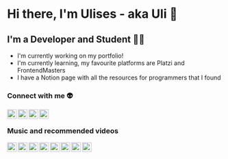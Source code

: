 
# Hi there, I'm Ulises - aka Uli 👋

## I'm a Developer and Student 👨‍💻

- I'm currently working on my portfolio!
- I'm currently learning, my favourite platforms are Platzi and FrontendMasters
- I have a Notion page with all the resources for programmers that I found

### Connect with me 👽

[<img align="left" alt="My page in Notion" width="22px" src="https://cdn.jsdelivr.net/npm/simple-icons@3.13.0/icons/notion.svg" />][Notion]

[<img align="left" alt="My page in Notion" width="22px" src="https://cdn.jsdelivr.net/npm/simple-icons@3.13.0/icons/twitter.svg" />][Twitter]

[<img align="left" alt="My page in Notion" width="22px" src="https://cdn.jsdelivr.net/npm/simple-icons@3.13.0/icons/linkedin.svg" />][Linkedin]

[<img align="left" alt="My page in Notion" width="22px" src="https://cdn.jsdelivr.net/npm/simple-icons@3.13.0/icons/instagram.svg" />][Instagram]

<br />

### Music and recommended videos
[<img align="left" alt="My page in Notion" width="22px" src="https://cdn.jsdelivr.net/npm/simple-icons@3.13.0/icons/youtube.svg" />][PlaylistProyectitos]
[<img align="left" alt="My page in Notion" width="22px" src="https://cdn.jsdelivr.net/npm/simple-icons@3.13.0/icons/youtube.svg" />][PlaylistTesting]
[<img align="left" alt="My page in Notion" width="22px" src="https://cdn.jsdelivr.net/npm/simple-icons@3.13.0/icons/youtube.svg" />][PlaylistCursos]
[<img align="left" alt="My page in Notion" width="22px" src="https://cdn.jsdelivr.net/npm/simple-icons@3.13.0/icons/youtube.svg" />][PlaylistCripto]
[<img align="left" alt="My page in Notion" width="22px" src="https://cdn.jsdelivr.net/npm/simple-icons@3.13.0/icons/youtube.svg" />][PlaylistVue]
[<img align="left" alt="My page in Notion" width="22px" src="https://cdn.jsdelivr.net/npm/simple-icons@3.13.0/icons/youtube.svg" />][PlaylistMusiquita]
[<img align="left" alt="My page in Notion" width="22px" src="https://cdn.jsdelivr.net/npm/simple-icons@3.13.0/icons/youtube.svg" />][PlaylistVibe]
[<img align="left" alt="My page in Notion" width="22px" src="https://cdn.jsdelivr.net/npm/simple-icons@3.13.0/icons/youtube.svg" />][PlaylistCharlas]

<br />
<br />

[Notion]:https://ulimoralez.notion.site/Apuntes-c1422f0ca2eb4136a65d52b803b6ffb0
[Twitter]:https://twitter.com/Ulisesmoralez12
[Linkedin]:https://www.linkedin.com/in/ulimoralez/
[Instagram]:https://www.instagram.com/uli.png/
[PlaylistProyectitos]:https://www.youtube.com/playlist?list=PL5m_UCW_o7AERC7uJbSWqmmkaBOXk6V5h
[PlaylistTesting]:https://www.youtube.com/playlist?list=PL5m_UCW_o7AEg1W42ollM7IGOugioJoe0
[PlaylistCursos]:https://www.youtube.com/playlist?list=PL5m_UCW_o7AEbAKAyujjLK0ez8oCjWNHh
[PlaylistCripto]:https://www.youtube.com/playlist?list=PL5m_UCW_o7AFFiSp1k5pArF0ipDT4rc5B
[PlaylistVue]:https://www.youtube.com/playlist?list=PL5m_UCW_o7AEQVsvSTrJIcwJ0Yr4y0cHI
[PlaylistMusiquita]:https://www.youtube.com/playlist?list=PL5m_UCW_o7AF8pY_NFWKNOiROdTyviE4-
[PlaylistVibe]:https://www.youtube.com/playlist?list=PLT5Xx8RaCaUnLCoP6rpr412r8ERS64Tbn
[PlaylistCharlas]:https://www.youtube.com/playlist?list=PL5m_UCW_o7AHYVRglBYyC8fARq4BFGow2